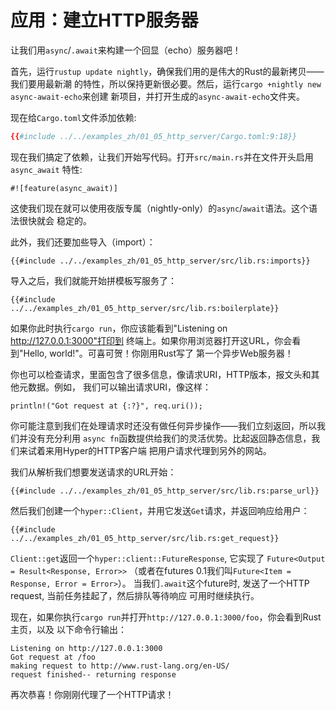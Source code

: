 # 应用：建立HTTP服务器

让我们用`async`/`.await`来构建一个回显（echo）服务器吧！

首先，运行`rustup update nightly`，确保我们用的是伟大的Rust的最新拷贝——我们要用最新潮
的特性，所以保持更新很必要。然后，运行`cargo +nightly new async-await-echo`来创建
新项目，并打开生成的`async-await-echo`文件夹。

现在给`Cargo.toml`文件添加依赖:

```toml
{{#include ../../examples_zh/01_05_http_server/Cargo.toml:9:18}}
```

现在我们搞定了依赖，让我们开始写代码。打开`src/main.rs`并在文件开头启用`async_await`
特性:

```rust,no_run
#![feature(async_await)]
```

这使我们现在就可以使用夜版专属（nightly-only）的`async`/`await`语法。这个语法很快就会
稳定的。

此外，我们还要加些导入（import）：

```rust,no_run
{{#include ../../examples_zh/01_05_http_server/src/lib.rs:imports}}
```

导入之后，我们就能开始拼模板写服务了：

```rust,no_run
{{#include ../../examples_zh/01_05_http_server/src/lib.rs:boilerplate}}
```

如果你此时执行`cargo run`，你应该能看到"Listening on http://127.0.0.1:3000"打印到
终端上。如果你用浏览器打开这URL，你会看到"Hello, world!"。可喜可贺！你刚用Rust写了
第一个异步Web服务器！

你也可以检查请求，里面包含了很多信息，像请求URI，HTTP版本，报文头和其他元数据。例如，
我们可以输出请求URI，像这样：

```rust,no_run
println!("Got request at {:?}", req.uri());
```

你可能注意到我们在处理请求时还没有做任何异步操作——我们立刻返回，所以我们并没有充分利用
`async fn`函数提供给我们的灵活优势。比起返回静态信息，我们来试着来用Hyper的HTTP客户端
把用户请求代理到另外的网站。

我们从解析我们想要发送请求的URL开始：

```rust,no_run
{{#include ../../examples_zh/01_05_http_server/src/lib.rs:parse_url}}
```

然后我们创建一个`hyper::Client`，并用它发送`Get`请求，并返回响应给用户： 

```rust,no_run
{{#include ../../examples_zh/01_05_http_server/src/lib.rs:get_request}}
```

`Client::get`返回一个`hyper::client::FutureResponse`, 它实现了
`Future<Output = Result<Response, Error>>`
（或者在futures 0.1我们叫`Future<Item = Response, Error = Error>`）。
当我们`.await`这个future时, 发送了一个HTTP request, 当前任务挂起了，然后排队等待响应
可用时继续执行。

现在，如果你执行`cargo run`并打开`http://127.0.0.1:3000/foo`，你会看到Rust主页，以及
以下命令行输出：

```
Listening on http://127.0.0.1:3000
Got request at /foo
making request to http://www.rust-lang.org/en-US/
request finished-- returning response
```

再次恭喜！你刚刚代理了一个HTTP请求！
